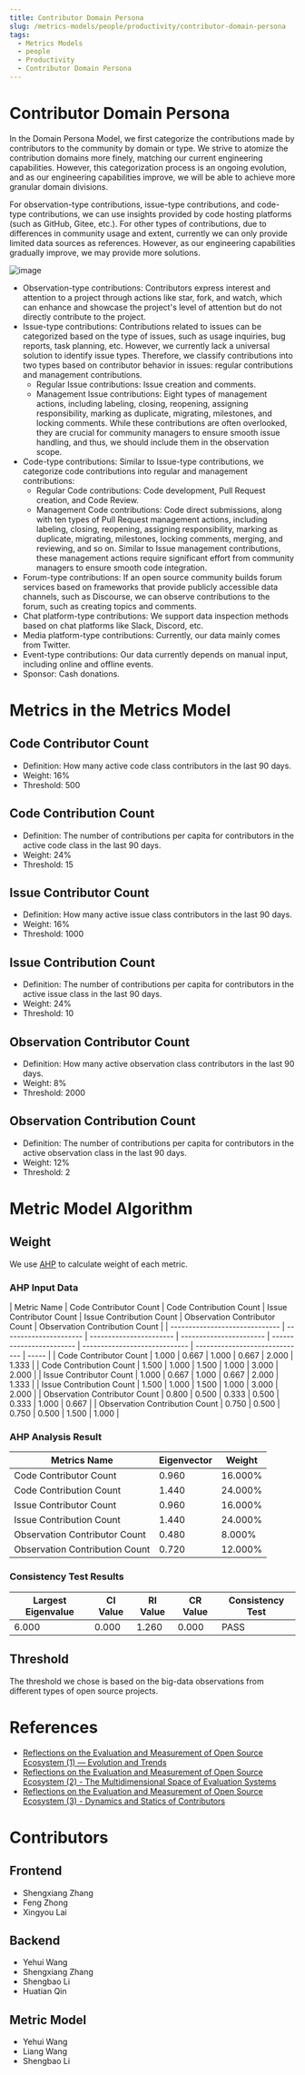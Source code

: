 ```yaml
---
title: Contributor Domain Persona
slug: /metrics-models/people/productivity/contributor-domain-persona
tags:
  - Metrics Models
  - people
  - Productivity
  - Contributor Domain Persona
---
```


# Contributor Domain Persona

In the Domain Persona Model, we first categorize the contributions made by contributors to the community by domain or type. We strive to atomize the contribution domains more finely, matching our current engineering capabilities. However, this categorization process is an ongoing evolution, and as our engineering capabilities improve, we will be able to achieve more granular domain divisions.

For observation-type contributions, issue-type contributions, and code-type contributions, we can use insights provided by code hosting platforms (such as GitHub, Gitee, etc.). For other types of contributions, due to differences in community usage and extent, currently we can only provide limited data sources as references. However, as our engineering capabilities gradually improve, we may provide more solutions.

![image](https://github.com/oss-compass/docs/assets/53640896/e83a67f0-acdc-4251-b3c9-5fbba4a0a422)

- Observation-type contributions: Contributors express interest and attention to a project through actions like star, fork, and watch, which can enhance and showcase the project's level of attention but do not directly contribute to the project.
- Issue-type contributions: Contributions related to issues can be categorized based on the type of issues, such as usage inquiries, bug reports, task planning, etc. However, we currently lack a universal solution to identify issue types. Therefore, we classify contributions into two types based on contributor behavior in issues: regular contributions and management contributions.
  - Regular Issue contributions: Issue creation and comments.
  - Management Issue contributions: Eight types of management actions, including labeling, closing, reopening, assigning responsibility, marking as duplicate, migrating, milestones, and locking comments. While these contributions are often overlooked, they are crucial for community managers to ensure smooth issue handling, and thus, we should include them in the observation scope.
- Code-type contributions: Similar to Issue-type contributions, we categorize code contributions into regular and management contributions:
  - Regular Code contributions: Code development, Pull Request creation, and Code Review.
  - Management Code contributions: Code direct submissions, along with ten types of Pull Request management actions, including labeling, closing, reopening, assigning responsibility, marking as duplicate, migrating, milestones, locking comments, merging, and reviewing, and so on. Similar to Issue management contributions, these management actions require significant effort from community managers to ensure smooth code integration.
- Forum-type contributions: If an open source community builds forum services based on frameworks that provide publicly accessible data channels, such as Discourse, we can observe contributions to the forum, such as creating topics and comments.
- Chat platform-type contributions: We support data inspection methods based on chat platforms like Slack, Discord, etc.
- Media platform-type contributions: Currently, our data mainly comes from Twitter.
- Event-type contributions: Our data currently depends on manual input, including online and offline events.
- Sponsor: Cash donations.

# Metrics in the Metrics Model

## Code Contributor Count

- Definition: How many active code class contributors in the last 90 days.
- Weight: 16%
- Threshold: 500

## Code Contribution Count

- Definition: The number of contributions per capita for contributors in the active code class in the last 90 days.
- Weight: 24%
- Threshold: 15

## Issue Contributor Count

- Definition: How many active issue class contributors in the last 90 days.
- Weight: 16%
- Threshold: 1000

## Issue Contribution Count

- Definition: The number of contributions per capita for contributors in the active issue class in the last 90 days.
- Weight: 24%
- Threshold: 10

## Observation Contributor Count

- Definition: How many active observation class contributors in the last 90 days.
- Weight: 8%
- Threshold: 2000

## Observation Contribution Count

- Definition: The number of contributions per capita for contributors in the active observation class in the last 90 days.
- Weight: 12%
- Threshold: 2

# Metric Model Algorithm

## Weight

We use [AHP](https://en.wikipedia.org/wiki/Analytic_hierarchy_process) to calculate weight of each metric.

### AHP Input Data

| Metric Name                    | Code Contributor Count | Code Contribution Count | Issue Contributor Count | Issue Contribution Count | Observation Contributor Count | Observation Contribution Count |
| ------------------------------ | ---------------------- | ----------------------- | ----------------------- | ------------------------ | ----------------------------- | ------------------------------ | ----- |
| Code Contributor Count         | 1.000                  | 0.667                   | 1.000                   | 0.667                    | 2.000                         | 1.333                          |
| Code Contribution Count        | 1.500                  | 1.000                   | 1.500                   | 1.000                    | 3.000                         | 2.000                          |
| Issue Contributor Count        | 1.000                  | 0.667                   | 1.000                   | 0.667                    | 2.000                         | 1.333                          |
| Issue Contribution Count       | 1.500                  | 1.000                   | 1.500                   | 1.000                    | 3.000                         | 2.000                          |
| Observation Contributor Count  | 0.800                  | 0.500                   | 0.333                   | 0.500                    | 0.333                         | 1.000                          | 0.667 |
| Observation Contribution Count | 0.750                  | 0.500                   | 0.750                   | 0.500                    | 1.500                         | 1.000                          |

### AHP Analysis Result

| Metrics Name                   | Eigenvector | Weight  |
| ------------------------------ | ----------- | ------- |
| Code Contributor Count         | 0.960       | 16.000% |
| Code Contribution Count        | 1.440       | 24.000% |
| Issue Contributor Count        | 0.960       | 16.000% |
| Issue Contribution Count       | 1.440       | 24.000% |
| Observation Contributor Count  | 0.480       | 8.000%  |
| Observation Contribution Count | 0.720       | 12.000% |

### Consistency Test Results

| Largest Eigenvalue | CI Value | RI Value | CR Value | Consistency Test |
| ------------------ | -------- | -------- | -------- | ---------------- |
| 6.000              | 0.000    | 1.260    | 0.000    | PASS             |

## Threshold

The threshold we chose is based on the big-data observations from different types of open source projects.

# References

- [Reflections on the Evaluation and Measurement of Open Source Ecosystem (1) — Evolution and Trends](https://oss-compass.org/blog/2023/12/07/open-source-eco1/open-source-eco1)
- [ Reflections on the Evaluation and Measurement of Open Source Ecosystem (2) - The Multidimensional Space of Evaluation Systems](https://oss-compass.org/blog/2023/12/08/open-source-eco2/open-source-eco2)
- [Reflections on the Evaluation and Measurement of Open Source Ecosystem (3) - Dynamics and Statics of Contributors](https://oss-compass.org/blog/2023/12/09/open-source-eco3/open-source-eco3)

# Contributors

## Frontend

- Shengxiang Zhang
- Feng Zhong
- Xingyou Lai

## Backend

- Yehui Wang
- Shengxiang Zhang
- Shengbao Li
- Huatian Qin

## Metric Model

- Yehui Wang
- Liang Wang
- Shengbao Li
